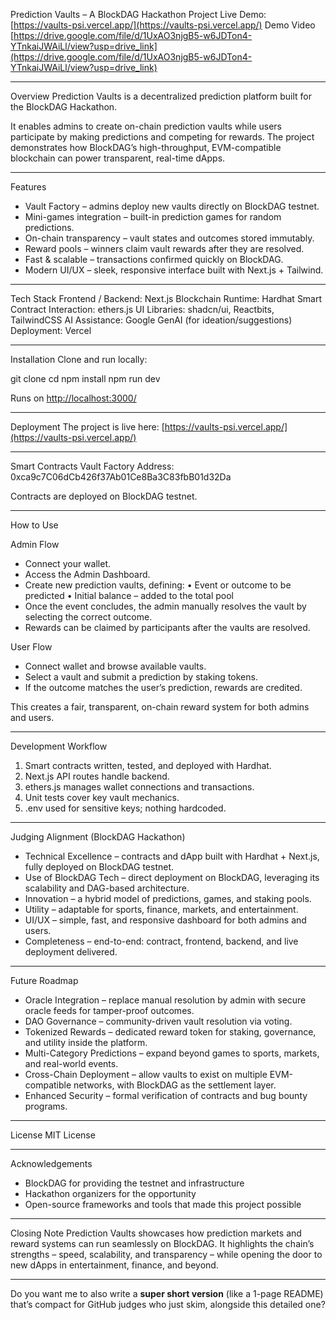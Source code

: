 

Prediction Vaults – A BlockDAG Hackathon Project
Live Demo: [https://vaults-psi.vercel.app/](https://vaults-psi.vercel.app/)
Demo Video [https://drive.google.com/file/d/1UxAO3njgB5-w6JDTon4-YTnkaiJWAiLl/view?usp=drive_link](https://drive.google.com/file/d/1UxAO3njgB5-w6JDTon4-YTnkaiJWAiLl/view?usp=drive_link)

---

Overview
Prediction Vaults is a decentralized prediction platform built for the BlockDAG Hackathon.

It enables admins to create on-chain prediction vaults while users participate by making predictions and competing for rewards. The project demonstrates how BlockDAG’s high-throughput, EVM-compatible blockchain can power transparent, real-time dApps.

---

Features

* Vault Factory – admins deploy new vaults directly on BlockDAG testnet.
* Mini-games integration – built-in prediction games for random predictions.
* On-chain transparency – vault states and outcomes stored immutably.
* Reward pools – winners claim vault rewards after they are resolved.
* Fast & scalable – transactions confirmed quickly on BlockDAG.
* Modern UI/UX – sleek, responsive interface built with Next.js + Tailwind.

---

Tech Stack
Frontend / Backend: Next.js
Blockchain Runtime: Hardhat
Smart Contract Interaction: ethers.js
UI Libraries: shadcn/ui, Reactbits, TailwindCSS
AI Assistance: Google GenAI (for ideation/suggestions)
Deployment: Vercel

---

Installation
Clone and run locally:

git clone <your-repo-url>
cd <your-repo-name>
npm install
npm run dev

Runs on [http://localhost:3000/](http://localhost:3000/)

---

Deployment
The project is live here:
[https://vaults-psi.vercel.app/](https://vaults-psi.vercel.app/)

---

Smart Contracts
Vault Factory Address:
0xca9c7C06dCb426f37Ab01Ce8Ba3C83fbB01d32Da

Contracts are deployed on BlockDAG testnet.

---

How to Use

Admin Flow

* Connect your wallet.
* Access the Admin Dashboard.
* Create new prediction vaults, defining:
  • Event or outcome to be predicted
  • Initial balance  – added to the total pool
* Once the event concludes, the admin manually resolves the vault by selecting the correct outcome.
* Rewards can be claimed by participants after the vaults are resolved.

User Flow

* Connect wallet and browse available vaults.
* Select a vault and submit a prediction by staking tokens.
* If the outcome matches the user’s prediction, rewards are credited.

This creates a fair, transparent, on-chain reward system for both admins and users.

---

Development Workflow

1. Smart contracts written, tested, and deployed with Hardhat.
2. Next.js API routes handle backend.
3. ethers.js manages wallet connections and transactions.
4. Unit tests cover key vault mechanics.
5. .env used for sensitive keys; nothing hardcoded.

---

Judging Alignment (BlockDAG Hackathon)

* Technical Excellence – contracts and dApp built with Hardhat + Next.js, fully deployed on BlockDAG testnet.
* Use of BlockDAG Tech – direct deployment on BlockDAG, leveraging its scalability and DAG-based architecture.
* Innovation – a hybrid model of predictions, games, and staking pools.
* Utility – adaptable for sports, finance, markets, and entertainment.
* UI/UX – simple, fast, and responsive dashboard for both admins and users.
* Completeness – end-to-end: contract, frontend, backend, and live deployment delivered.

---

Future Roadmap

* Oracle Integration – replace manual resolution by admin with secure oracle feeds for tamper-proof outcomes.
* DAO Governance – community-driven vault resolution via voting.
* Tokenized Rewards – dedicated reward token for staking, governance, and utility inside the platform.
* Multi-Category Predictions – expand beyond games to sports, markets, and real-world events.
* Cross-Chain Deployment – allow vaults to exist on multiple EVM-compatible networks, with BlockDAG as the settlement layer.
* Enhanced Security – formal verification of contracts and bug bounty programs.

---

License
MIT License

---

Acknowledgements

* BlockDAG for providing the testnet and infrastructure
* Hackathon organizers for the opportunity
* Open-source frameworks and tools that made this project possible

---

Closing Note
Prediction Vaults showcases how prediction markets and reward systems can run seamlessly on BlockDAG.
It highlights the chain’s strengths – speed, scalability, and transparency – while opening the door to new dApps in entertainment, finance, and beyond.

---

Do you want me to also write a **super short version** (like a 1-page README) that’s compact for GitHub judges who just skim, alongside this detailed one?
